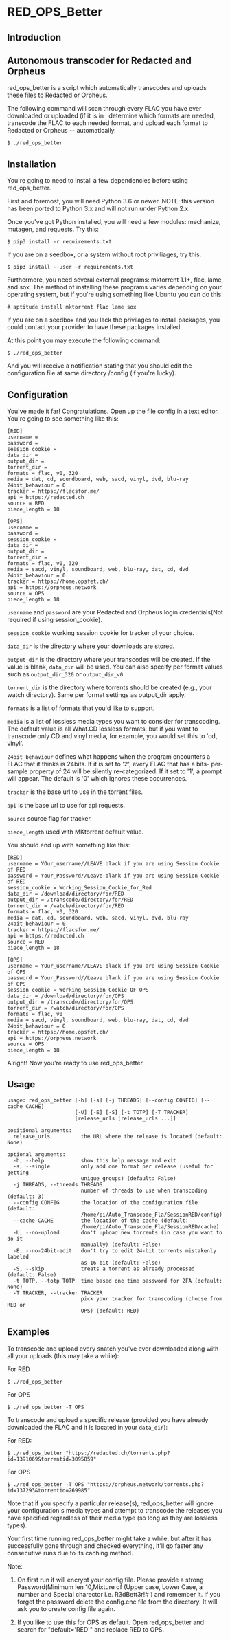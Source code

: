 # RED_OPS_Better

Introduction
------------
Autonomous transcoder for Redacted and Orpheus
---

red_ops_better is a script which automatically transcodes and uploads these files to Redacted or Orpheus.

The following command will scan through every FLAC you have ever
downloaded or uploaded (if it is in , determine which formats are needed, transcode
the FLAC to each needed format, and upload each format to Redacted or Orpheus -- automatically.

    $ ./red_ops_better

Installation
------------

You're going to need to install a few dependencies before using
red_ops_better.

First and foremost, you will need Python 3.6 or newer. NOTE: this version
has been ported to Python 3.x and will not run under Python 2.x.

Once you've got Python installed, you will need a few modules: mechanize,
mutagen, and requests. Try this:

    $ pip3 install -r requirements.txt

	
If you are on a seedbox, or a system without root priviliages, try this:


    $ pip3 install --user -r requirements.txt


Furthermore, you need several external programs: mktorrent 1.1+, flac,
lame, and sox. The method of installing these programs varies
depending on your operating system, but if you're using something like
Ubuntu you can do this:

    # aptitude install mktorrent flac lame sox
	

If you are on a seedbox and you lack the privilages to install packages,
you could contact your provider to have these packages installed.

At this point you may execute the following command:

    $ ./red_ops_better

And you will receive a notification stating that you should edit the
configuration file at same directory /config (if you're lucky).

Configuration
-------------

You've made it far! Congratulations. Open up the file 
config in a text editor. You're going to see something
like this:

	[RED]
	username = 
	password = 
	session_cookie = 
	data_dir = 
	output_dir = 
	torrent_dir = 
	formats = flac, v0, 320
	media = dat, cd, soundboard, web, sacd, vinyl, dvd, blu-ray
	24bit_behaviour = 0
	tracker = https://flacsfor.me/
	api = https://redacted.ch
	source = RED
	piece_length = 18

	[OPS]
	username = 
	password = 
	session_cookie = 
	data_dir = 
	output_dir = 
	torrent_dir = 
	formats = flac, v0, 320
	media = sacd, vinyl, soundboard, web, blu-ray, dat, cd, dvd
	24bit_behaviour = 0
	tracker = https://home.opsfet.ch/
	api = https://orpheus.network
	source = OPS
	piece_length = 18

`username` and `password` are your Redacted and Orpheus login credentials(Not required if using session_cookie). 

`session_cookie` working session cookie for tracker of your choice.

`data_dir` is the directory where your downloads are stored. 

`output_dir` is the directory where your transcodes will be created. If
the value is blank, `data_dir` will be used. You can also specify
per format values such as `output_dir_320` or `output_dir_v0`.

`torrent_dir` is the directory where torrents should be created (e.g.,
your watch directory). Same per format settings as output_dir apply.

`formats` is a list of formats that you'd like to support.

`media` is a list of lossless media types you want to consider for
transcoding. The default value is all What.CD lossless formats, but if
you want to transcode only CD and vinyl media, for example, you would
set this to 'cd, vinyl'.

`24bit_behaviour` defines what happens when the program encounters a FLAC 
that it thinks is 24bits. If it is set to '2', every FLAC that has a bits-
per-sample property of 24 will be silently re-categorized. If it set to '1',
a prompt will appear. The default is '0' which ignores these occurrences.

`tracker` is the base url to use in the torrent files.

`api` is the base url to use for api requests.

`source` source flag for tracker.

`piece_length` used with MKtorrent default value.

You should end up with something like this:

	[RED]
	username = YOur_username//LEAVE black if you are using Session Cookie of RED
	password = Your_Password//Leave blank if you are using Session Cookie of RED
	session_cookie = Working_Session_Cookie_for_Red
	data_dir = /download/directory/for/RED
	output_dir = /transcode/directory/for/RED
	torrent_dir = /watch/directory/for/RED
	formats = flac, v0, 320
	media = dat, cd, soundboard, web, sacd, vinyl, dvd, blu-ray
	24bit_behaviour = 0
	tracker = https://flacsfor.me/
	api = https://redacted.ch
	source = RED
	piece_length = 18

	[OPS]
	username = YOur_username//LEAVE black if you are using Session Cookie of OPS
	password = Your_Password//Leave blank if you are using Session Cookie of OPS
	session_cookie = Working_Session_Cookie_OF_OPS
	data_dir = /download/directory/for/OPS
	output_dir = /transcode/directory/for/OPS
	torrent_dir = /watch/directory/for/OPS
	formats = flac, v0
	media = sacd, vinyl, soundboard, web, blu-ray, dat, cd, dvd
	24bit_behaviour = 0
	tracker = https://home.opsfet.ch/
	api = https://orpheus.network
	source = OPS
	piece_length = 18


Alright! Now you're ready to use red_ops_better.

Usage
-----

```
usage: red_ops_better [-h] [-s] [-j THREADS] [--config CONFIG] [--cache CACHE]
                      [-U] [-E] [-S] [-t TOTP] [-T TRACKER]
                      [release_urls [release_urls ...]]

positional arguments:
  release_urls          the URL where the release is located (default: None)

optional arguments:
  -h, --help            show this help message and exit
  -s, --single          only add one format per release (useful for getting
                        unique groups) (default: False)
  -j THREADS, --threads THREADS
                        number of threads to use when transcoding (default: 3)
  --config CONFIG       the location of the configuration file (default:
                        /home/pi/Auto_Transcode_Fla/SessionRED/config)
  --cache CACHE         the location of the cache (default:
                        /home/pi/Auto_Transcode_Fla/SessionRED/cache)
  -U, --no-upload       don't upload new torrents (in case you want to do it
                        manually) (default: False)
  -E, --no-24bit-edit   don't try to edit 24-bit torrents mistakenly labeled
                        as 16-bit (default: False)
  -S, --skip            treats a torrent as already processed (default: False)
  -t TOTP, --totp TOTP  time based one time password for 2FA (default: None)
  -T TRACKER, --tracker TRACKER
                        pick your tracker for transcoding (choose from RED or
                        OPS) (default: RED)
```

Examples
--------

To transcode and upload every snatch you've ever downloaded along with all
your uploads (this may take a while):

For RED

    $ ./red_ops_better

For OPS

    $ ./red_ops_better -T OPS


To transcode and upload a specific release (provided you have already
downloaded the FLAC and it is located in your `data_dir`):

For RED:

    $ ./red_ops_better "https://redacted.ch/torrents.php?id=1391069&torrentid=3095859"

For OPS

    $ ./red_ops_better -T OPS "https://orpheus.network/torrents.php?id=137293&torrentid=269985"

Note that if you specify a particular release(s), red_ops_better will
ignore your configuration's media types and attempt to transcode the
releases you have specified regardless of their media type (so long as
they are lossless types).

Your first time running red_ops_better might take a while, but after it has
successfully gone through and checked everything, it'll go faster any
consecutive runs due to its caching method.



Note: 
1) On first run it will encrypt your config file. Please provide a strong Password(Minimum len 10,Mixture of (Upper case, Lower Case, a number and Special charector i.e. R3dBett3r!# ) and remember it.
If you forget the password delete the config.enc file from the directory. It will ask you to create config file again.

2) If you like to use this for OPS as default. Open red_ops_better and search for "default='RED'" and replace RED to OPS.

